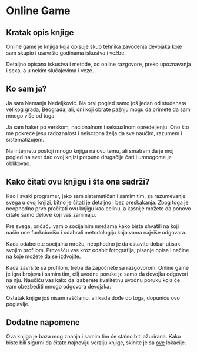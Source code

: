 # Online Game

## Kratak opis knjige

Online game je knjiga koja opisuje skup tehnika zavođenja devojaka koje sam skupio i usavršio godinama iskustva i vežbe. 

Detaljno opisana iskustva i metode, od online razgovore, preko upoznavanja i sexa, a u nekim slučajevima i veze. 

## Ko sam ja? 

Ja sam Nemanja Nedeljković. Na prvi pogled samo još jedan od studenata velikog grada, Beograda, ali, oni koji obrate pažnju mogu da primete da sam mnogo više od toga. 

Ja sam haker po verskom, nacionalnom i seksualnom opredeljenju. Ono što me pokreće jesu radoznalost i neiscrpna želja da sve naučim,  razumem i sistematizujem. 

Na internetu postoji mnogo knjiga na ovu temu, ali smatram da je moj pogled na svet dao ovoj knjizi potpuno drugačije čari i umnogome je oblikovao. 

## Kako čitati ovu knjigu i šta ona sadrži? 

Kao i svaki programer, jako sam sistematičan i samim tim, za razumevanje svega u ovoj knjizi, bitno je čitati je detaljno i bez preskakanja. 
Zbog toga je neophodno prvo pročitati ovu knjigu kao celinu, a kasnije možete da ponovo čitate samo delove koji vas zanimaju. 

Pre svega, pričaću vam o socijalnim mrežama kako biste shvatili na koji način one funkcionišu i odabrali metodologiju koja vama najviše odgovara. 

Kada odaberete socijalnu mrežu, neophodno je da ostavite dobar utisak svojim profilom. Provešću vas kroz odabir fotografija, pisanje opisa i načine na koje možete da se izdvojite. 

Kada završite sa profilom, treba da započnete sa razgovorom. Online game je igra brojeva i samim tim, cilj uvodne poruke je samo da devojka odgovori na nju. 
Naučiću vas kako da izaberete kvalitetnu uvodnu poruku koja će vam obezbediti mnogo odgovora devojaka. 

Ostatak knjige još nisam raščlanio, ali kada dođe do toga, dopuniću ovo poglavlje. 

## Dodatne napomene

Ova knjiga je baza mog znanja i samim tim će stalno biti ažurirana. Kako biste bili sigurni da čitate najnoviju verziju knjige, skinite je sa [ove](https://www.gitbook.com/book/nemanjan00/online-game/details) lokacije. 

